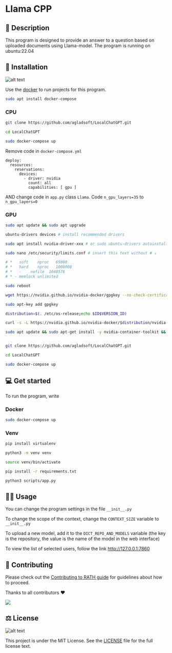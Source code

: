 # Llama CPP

## 📡 Description

This program is designed to provide an answer to a question based on uploaded documents using Llama-model. The program is running on ubuntu:22.04

## 📜 Installation

![alt text](https://logos-world.net/wp-content/uploads/2021/02/Docker-Symbol.png)

Use the [docker](https://www.digitalocean.com/community/tutorials/how-to-install-and-use-docker-compose-on-ubuntu-20-04) to run projects for this program.
```sh
sudo apt install docker-compose
```

### CPU

```sh
git clone https://github.com/agladsoft/LocalChatGPT.git

cd LocalChatGPT

sudo docker-compose up
```

Remove code in `docker-compose.yml`
```docker
deploy:
  resources:
    reservations:
      devices:
        - driver: nvidia
          count: all
          capabilities: [ gpu ]
```
AND
change code in `app.py` class `Llama`. Code `n_gpu_layers=35` to `n_gpu_layers=0`

### GPU

```sh
sudo apt update && sudo apt upgrade

ubuntu-drivers devices # install recommended drivers

sudo apt install nvidia-driver-xxx # or sudo ubuntu-drivers autoinstall

sudo nano /etc/security/limits.conf # insert this text without # ↓

# *   soft    nproc   65000
# *   hard    nproc   1000000
# *   -    nofile  1048576
# * - memlock unlimited

sudo reboot

wget https://nvidia.github.io/nvidia-docker/gpgkey --no-check-certificate

sudo apt-key add gpgkey

distribution=$(. /etc/os-release;echo $ID$VERSION_ID)

curl -s -L https://nvidia.github.io/nvidia-docker/$distribution/nvidia-docker.list | sudo tee /etc/apt/sources.list.d/nvidia-docker.list

sudo apt update && sudo apt-get install -y nvidia-container-toolkit && sudo systemctl restart docker


git clone https://github.com/agladsoft/LocalChatGPT.git

cd LocalChatGPT

sudo docker-compose up
```

## 💻 Get started

To run the program, write

### Docker

```sh
sudo docker-compose up
```

### Venv

```sh
pip install virtualenv

python3 -m venv venv

source venv/bin/activate

pip install -r requirements.txt

python3 scripts/app.py
```

## 🙇‍♂️ Usage

You can change the program settings in the file `__init__.py ` 

To change the scope of the context, change the `CONTEXT_SIZE` variable to `__init__.py`

To upload a new model, add it to the `DICT_REPO_AND_MODELS` variable (the key is the repository, the value is the name of the model in the web interface)

To view the list of selected users, follow the link
http://127.0.0.1:7860

## 👋 Contributing

Please check out the [Contributing to RATH guide](https://docs.kanaries.net/community/contribution-guide)
for guidelines about how to proceed.

Thanks to all contributors :heart:

<a href="https://github.com/agladsoft/LocalChatGPT/graphs/contributors">
  <img src="https://contrib.rocks/image?repo=agladsoft/LocalChatGPT" />
</a>

## ⚖️ License
![alt text](https://seeklogo.com/images/M/MIT-logo-73A348B3DB-seeklogo.com.png)

This project is under the MIT License. See the [LICENSE](https://github.com/gogs/gogs/blob/main/LICENSE) file for the full license text.
